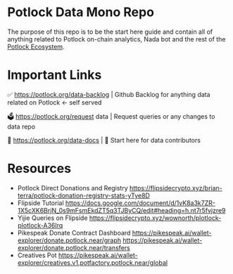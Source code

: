 # Potlock Data Mono Repo
The purpose of this repo is to be the start here guide and contain all of anything related to Potlock on-chain analytics, Nada bot and the rest of the [Potlock Ecosystem](https://ecosystem.potlock.org). 

# Important Links
✅ https://potlock.org/data-backlog | Github Backlog for anything data related on Potlock <- self served

🗳️ https://potlock.org/request data | Request queries or any changes to data repo

📄 https://potlock.org/data-docs | 📍 Start here for data contributors

# Resources
- Potlock Direct Donations and Registry https://flipsidecrypto.xyz/brian-terra/potlock-donation-registry-stats-yTye8D
- Flipside Tutorial https://docs.google.com/document/d/1vK8a3k7ZR-1X5cXK6BrjN_0s9mFsmEkdZT5q3TJByCQ/edit#heading=h.nt7r5fvjzre9
- Yijie Queries on Flipside https://flipsidecrypto.xyz/wownorth/plotlock-plotlock-A36Irq
- Pikespeak Donate Contract Dashboard https://pikespeak.ai/wallet-explorer/donate.potlock.near/graph  https://pikespeak.ai/wallet-explorer/donate.potlock.near/transfers
- Creatives Pot https://pikespeak.ai/wallet-explorer/creatives.v1.potfactory.potlock.near/global
